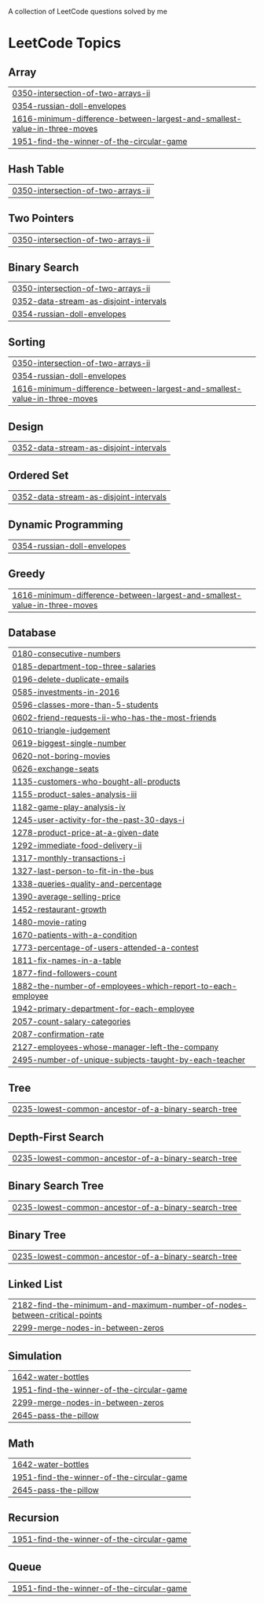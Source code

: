 A collection of LeetCode questions solved by me

<!---LeetCode Topics Start-->
# LeetCode Topics
## Array
|  |
| ------- |
| [0350-intersection-of-two-arrays-ii](https://github.com/Likheet/Leetcode-problems/tree/master/0350-intersection-of-two-arrays-ii) |
| [0354-russian-doll-envelopes](https://github.com/Likheet/Leetcode-problems/tree/master/0354-russian-doll-envelopes) |
| [1616-minimum-difference-between-largest-and-smallest-value-in-three-moves](https://github.com/Likheet/Leetcode-problems/tree/master/1616-minimum-difference-between-largest-and-smallest-value-in-three-moves) |
| [1951-find-the-winner-of-the-circular-game](https://github.com/Likheet/Leetcode-problems/tree/master/1951-find-the-winner-of-the-circular-game) |
## Hash Table
|  |
| ------- |
| [0350-intersection-of-two-arrays-ii](https://github.com/Likheet/Leetcode-problems/tree/master/0350-intersection-of-two-arrays-ii) |
## Two Pointers
|  |
| ------- |
| [0350-intersection-of-two-arrays-ii](https://github.com/Likheet/Leetcode-problems/tree/master/0350-intersection-of-two-arrays-ii) |
## Binary Search
|  |
| ------- |
| [0350-intersection-of-two-arrays-ii](https://github.com/Likheet/Leetcode-problems/tree/master/0350-intersection-of-two-arrays-ii) |
| [0352-data-stream-as-disjoint-intervals](https://github.com/Likheet/Leetcode-problems/tree/master/0352-data-stream-as-disjoint-intervals) |
| [0354-russian-doll-envelopes](https://github.com/Likheet/Leetcode-problems/tree/master/0354-russian-doll-envelopes) |
## Sorting
|  |
| ------- |
| [0350-intersection-of-two-arrays-ii](https://github.com/Likheet/Leetcode-problems/tree/master/0350-intersection-of-two-arrays-ii) |
| [0354-russian-doll-envelopes](https://github.com/Likheet/Leetcode-problems/tree/master/0354-russian-doll-envelopes) |
| [1616-minimum-difference-between-largest-and-smallest-value-in-three-moves](https://github.com/Likheet/Leetcode-problems/tree/master/1616-minimum-difference-between-largest-and-smallest-value-in-three-moves) |
## Design
|  |
| ------- |
| [0352-data-stream-as-disjoint-intervals](https://github.com/Likheet/Leetcode-problems/tree/master/0352-data-stream-as-disjoint-intervals) |
## Ordered Set
|  |
| ------- |
| [0352-data-stream-as-disjoint-intervals](https://github.com/Likheet/Leetcode-problems/tree/master/0352-data-stream-as-disjoint-intervals) |
## Dynamic Programming
|  |
| ------- |
| [0354-russian-doll-envelopes](https://github.com/Likheet/Leetcode-problems/tree/master/0354-russian-doll-envelopes) |
## Greedy
|  |
| ------- |
| [1616-minimum-difference-between-largest-and-smallest-value-in-three-moves](https://github.com/Likheet/Leetcode-problems/tree/master/1616-minimum-difference-between-largest-and-smallest-value-in-three-moves) |
## Database
|  |
| ------- |
| [0180-consecutive-numbers](https://github.com/Likheet/Leetcode-problems/tree/master/0180-consecutive-numbers) |
| [0185-department-top-three-salaries](https://github.com/Likheet/Leetcode-problems/tree/master/0185-department-top-three-salaries) |
| [0196-delete-duplicate-emails](https://github.com/Likheet/Leetcode-problems/tree/master/0196-delete-duplicate-emails) |
| [0585-investments-in-2016](https://github.com/Likheet/Leetcode-problems/tree/master/0585-investments-in-2016) |
| [0596-classes-more-than-5-students](https://github.com/Likheet/Leetcode-problems/tree/master/0596-classes-more-than-5-students) |
| [0602-friend-requests-ii-who-has-the-most-friends](https://github.com/Likheet/Leetcode-problems/tree/master/0602-friend-requests-ii-who-has-the-most-friends) |
| [0610-triangle-judgement](https://github.com/Likheet/Leetcode-problems/tree/master/0610-triangle-judgement) |
| [0619-biggest-single-number](https://github.com/Likheet/Leetcode-problems/tree/master/0619-biggest-single-number) |
| [0620-not-boring-movies](https://github.com/Likheet/Leetcode-problems/tree/master/0620-not-boring-movies) |
| [0626-exchange-seats](https://github.com/Likheet/Leetcode-problems/tree/master/0626-exchange-seats) |
| [1135-customers-who-bought-all-products](https://github.com/Likheet/Leetcode-problems/tree/master/1135-customers-who-bought-all-products) |
| [1155-product-sales-analysis-iii](https://github.com/Likheet/Leetcode-problems/tree/master/1155-product-sales-analysis-iii) |
| [1182-game-play-analysis-iv](https://github.com/Likheet/Leetcode-problems/tree/master/1182-game-play-analysis-iv) |
| [1245-user-activity-for-the-past-30-days-i](https://github.com/Likheet/Leetcode-problems/tree/master/1245-user-activity-for-the-past-30-days-i) |
| [1278-product-price-at-a-given-date](https://github.com/Likheet/Leetcode-problems/tree/master/1278-product-price-at-a-given-date) |
| [1292-immediate-food-delivery-ii](https://github.com/Likheet/Leetcode-problems/tree/master/1292-immediate-food-delivery-ii) |
| [1317-monthly-transactions-i](https://github.com/Likheet/Leetcode-problems/tree/master/1317-monthly-transactions-i) |
| [1327-last-person-to-fit-in-the-bus](https://github.com/Likheet/Leetcode-problems/tree/master/1327-last-person-to-fit-in-the-bus) |
| [1338-queries-quality-and-percentage](https://github.com/Likheet/Leetcode-problems/tree/master/1338-queries-quality-and-percentage) |
| [1390-average-selling-price](https://github.com/Likheet/Leetcode-problems/tree/master/1390-average-selling-price) |
| [1452-restaurant-growth](https://github.com/Likheet/Leetcode-problems/tree/master/1452-restaurant-growth) |
| [1480-movie-rating](https://github.com/Likheet/Leetcode-problems/tree/master/1480-movie-rating) |
| [1670-patients-with-a-condition](https://github.com/Likheet/Leetcode-problems/tree/master/1670-patients-with-a-condition) |
| [1773-percentage-of-users-attended-a-contest](https://github.com/Likheet/Leetcode-problems/tree/master/1773-percentage-of-users-attended-a-contest) |
| [1811-fix-names-in-a-table](https://github.com/Likheet/Leetcode-problems/tree/master/1811-fix-names-in-a-table) |
| [1877-find-followers-count](https://github.com/Likheet/Leetcode-problems/tree/master/1877-find-followers-count) |
| [1882-the-number-of-employees-which-report-to-each-employee](https://github.com/Likheet/Leetcode-problems/tree/master/1882-the-number-of-employees-which-report-to-each-employee) |
| [1942-primary-department-for-each-employee](https://github.com/Likheet/Leetcode-problems/tree/master/1942-primary-department-for-each-employee) |
| [2057-count-salary-categories](https://github.com/Likheet/Leetcode-problems/tree/master/2057-count-salary-categories) |
| [2087-confirmation-rate](https://github.com/Likheet/Leetcode-problems/tree/master/2087-confirmation-rate) |
| [2127-employees-whose-manager-left-the-company](https://github.com/Likheet/Leetcode-problems/tree/master/2127-employees-whose-manager-left-the-company) |
| [2495-number-of-unique-subjects-taught-by-each-teacher](https://github.com/Likheet/Leetcode-problems/tree/master/2495-number-of-unique-subjects-taught-by-each-teacher) |
## Tree
|  |
| ------- |
| [0235-lowest-common-ancestor-of-a-binary-search-tree](https://github.com/Likheet/Leetcode-problems/tree/master/0235-lowest-common-ancestor-of-a-binary-search-tree) |
## Depth-First Search
|  |
| ------- |
| [0235-lowest-common-ancestor-of-a-binary-search-tree](https://github.com/Likheet/Leetcode-problems/tree/master/0235-lowest-common-ancestor-of-a-binary-search-tree) |
## Binary Search Tree
|  |
| ------- |
| [0235-lowest-common-ancestor-of-a-binary-search-tree](https://github.com/Likheet/Leetcode-problems/tree/master/0235-lowest-common-ancestor-of-a-binary-search-tree) |
## Binary Tree
|  |
| ------- |
| [0235-lowest-common-ancestor-of-a-binary-search-tree](https://github.com/Likheet/Leetcode-problems/tree/master/0235-lowest-common-ancestor-of-a-binary-search-tree) |
## Linked List
|  |
| ------- |
| [2182-find-the-minimum-and-maximum-number-of-nodes-between-critical-points](https://github.com/Likheet/Leetcode-problems/tree/master/2182-find-the-minimum-and-maximum-number-of-nodes-between-critical-points) |
| [2299-merge-nodes-in-between-zeros](https://github.com/Likheet/Leetcode-problems/tree/master/2299-merge-nodes-in-between-zeros) |
## Simulation
|  |
| ------- |
| [1642-water-bottles](https://github.com/Likheet/Leetcode-problems/tree/master/1642-water-bottles) |
| [1951-find-the-winner-of-the-circular-game](https://github.com/Likheet/Leetcode-problems/tree/master/1951-find-the-winner-of-the-circular-game) |
| [2299-merge-nodes-in-between-zeros](https://github.com/Likheet/Leetcode-problems/tree/master/2299-merge-nodes-in-between-zeros) |
| [2645-pass-the-pillow](https://github.com/Likheet/Leetcode-problems/tree/master/2645-pass-the-pillow) |
## Math
|  |
| ------- |
| [1642-water-bottles](https://github.com/Likheet/Leetcode-problems/tree/master/1642-water-bottles) |
| [1951-find-the-winner-of-the-circular-game](https://github.com/Likheet/Leetcode-problems/tree/master/1951-find-the-winner-of-the-circular-game) |
| [2645-pass-the-pillow](https://github.com/Likheet/Leetcode-problems/tree/master/2645-pass-the-pillow) |
## Recursion
|  |
| ------- |
| [1951-find-the-winner-of-the-circular-game](https://github.com/Likheet/Leetcode-problems/tree/master/1951-find-the-winner-of-the-circular-game) |
## Queue
|  |
| ------- |
| [1951-find-the-winner-of-the-circular-game](https://github.com/Likheet/Leetcode-problems/tree/master/1951-find-the-winner-of-the-circular-game) |
<!---LeetCode Topics End-->